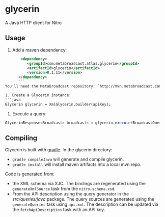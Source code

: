 glycerin
========

A Java HTTP client for Nitro

Usage
-----

1. Add a maven dependency:
```xml
       <dependency>
          <groupId>com.metabroadcast.atlas.glycerin</groupId>
          <artifactId>glycerin</artifactId>
          <version>0.1.11</version>
      </dependency>
      ```
You'll need the MetaBroadcast repository: `http://mvn.metabroadcast.com/all`

1. Create a Glycerin instance: 
```java
Glycerin glycerin = XmlGlycerin.builder(apiKey);
```

1. Execute a query: 
```java
GlycerinResponse<Broadcast> broadcasts = glycerin.execute(BroadcastQuery.builder() .withDescendantsOf("b039gr8y").build());
```

Compiling
---------

Glycerin is built with [gradle](http://gradle.org "Gradle"). In the glycerin directory:

* `gradle compileJava` will generate and compile glycerin.
* `gradle install` will install maven artifacts into a local mvn repo.

Code is generated from:

* the XML schema via XJC. The bindings are regenerated using the `generateXmlSource` task from the `nitro-schema.xsd`.  
* From the API description using the query generator in the _src/queries/java_ package. The query sources are generated using the `generateQueries` task using `api.xml`. The description can be updated via the `fetchApiDescription` task with an API key.
